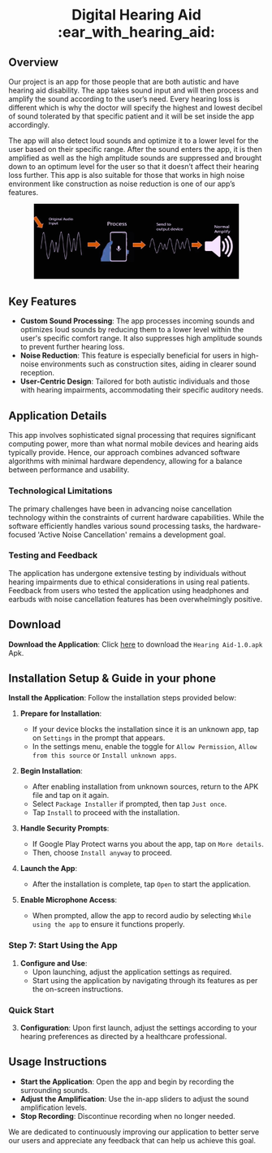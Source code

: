 <h1 align="center">Digital Hearing Aid :ear_with_hearing_aid:</h1>

## Overview

Our project is an app for those people that are both autistic and have hearing aid disability. The app takes sound input and will then process and amplify the sound according to the user’s need. Every hearing loss is different which is why the doctor will specify the highest and lowest decibel of sound tolerated by that specific patient and it will be set inside the app accordingly.

The app will also detect loud sounds and optimize it to a lower level for the user based on their specific range. After the sound enters the app, it is then amplified as well as the high amplitude sounds are suppressed and brought down to an optimum level for the user so that it doesn’t affect their hearing loss further. This app is also suitable for those that works in high noise environment like construction as noise reduction is one of our app’s features.

<p align="center">
<img src="./map.jpg"  width="80%" height="30%">
</p>

## Key Features

- **Custom Sound Processing**: The app processes incoming sounds and optimizes loud sounds by reducing them to a lower level within the user's specific comfort range. It also suppresses high amplitude sounds to prevent further hearing loss.
- **Noise Reduction**: This feature is especially beneficial for users in high-noise environments such as construction sites, aiding in clearer sound reception.
- **User-Centric Design**: Tailored for both autistic individuals and those with hearing impairments, accommodating their specific auditory needs.

## Application Details

This app involves sophisticated signal processing that requires significant computing power, more than what normal mobile devices and hearing aids typically provide. Hence, our approach combines advanced software algorithms with minimal hardware dependency, allowing for a balance between performance and usability.

### Technological Limitations

The primary challenges have been in advancing noise cancellation technology within the constraints of current hardware capabilities. While the software efficiently handles various sound processing tasks, the hardware-focused 'Active Noise Cancellation' remains a development goal.

### Testing and Feedback

The application has undergone extensive testing by individuals without hearing impairments due to ethical considerations in using real patients. Feedback from users who tested the application using headphones and earbuds with noise cancellation features has been overwhelmingly positive.

## Download
**Download the Application**: Click [here](https://github.com/nehlinshanila/Digital-Hearing-Aid/blob/master/Hearing%20Aid-1.0.apk) to download the `Hearing Aid-1.0.apk` Apk.

## Installation Setup & Guide in your phone
**Install the Application**: Follow the installation steps provided below: 

1. **Prepare for Installation**:
   - If your device blocks the installation since it is an unknown app, tap on `Settings` in the prompt that appears.
   - In the settings menu, enable the toggle for `Allow Permission`, `Allow from this source` or `Install unknown apps`.

1. **Begin Installation**:
   - After enabling installation from unknown sources, return to the APK file and tap on it again.
   - Select `Package Installer` if prompted, then tap `Just once`.
   - Tap `Install` to proceed with the installation.

1. **Handle Security Prompts**:
   - If Google Play Protect warns you about the app, tap on `More details`.
   - Then, choose `Install anyway` to proceed.

1. **Launch the App**:
   - After the installation is complete, tap `Open` to start the application.

1. **Enable Microphone Access**:
   - When prompted, allow the app to record audio by selecting `While using the app` to ensure it functions properly.

### Step 7: Start Using the App

1. **Configure and Use**:
   - Upon launching, adjust the application settings as required.
   - Start using the application by navigating through its features as per the on-screen instructions.

### Quick Start

3. **Configuration**: Upon first launch, adjust the settings according to your hearing preferences as directed by a healthcare professional.

## Usage Instructions

- **Start the Application**: Open the app and begin by recording the surrounding sounds.
- **Adjust the Amplification**: Use the in-app sliders to adjust the sound amplification levels.
- **Stop Recording**: Discontinue recording when no longer needed.


We are dedicated to continuously improving our application to better serve our users and appreciate any feedback that can help us achieve this goal.
